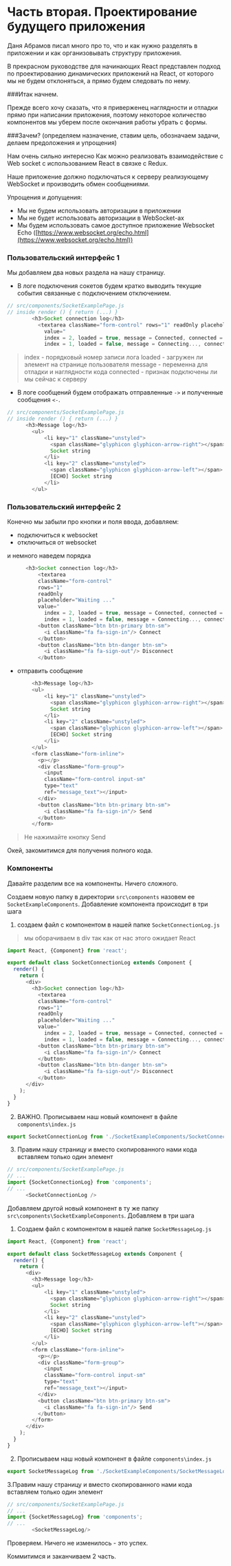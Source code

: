 # Часть вторая. Проектирование будущего приложения


Даня Абрамов писал много про то, что и как нужно разделять в приложении и как организовывать структуру приложения.

В прекрасном руководстве для начинающих React представлен подход по проектированию динамических приложений на React, от которого мы не будем отклоняться, а прямо будем следовать по нему.


###Итак начнем.

Прежде всего хочу сказать, что я приверженец наглядности и отладки прямо при написании приложения, поэтому некоторое количество компонентов мы уберем после окончания работы убрать с формы.

###Зачем? (определяем назначение, ставим цель, обозначаем задачи, делаем предоложения и упрощения)

Нам очень сильно интересно Как можно реализовать взаимодействие с Web socket с использованием React в связке с Redux.

Наше приложение должно подключаться к серверу реализующему WebSocket и производить обмен сообщениями.

Упрощения и допущения:
* Мы не будем использовать авторизации в приложении
* Мы не будет использовать авторизации в WebSocket-ах 
* Мы будем использовать самое доступное приложение Websocket Echo ([https://www.websocket.org/echo.html](https://www.websocket.org/echo.html))

### Пользовательский интерфейс 1

Мы добавляем два новых раздела на нашу страницу. 

* В логе подключения сокетов будем кратко выводить текущие события связанные с подключением отключением. 

```js
// src/components/SocketExamplePage.js
// inside render () { return (...) }
        <h3>Socket connection log</h3>
          <textarea className="form-control" rows="1" readOnly placeholder="Waiting ..."
            value="
            index = 2, loaded = true, message = Connected, connected = true
            index = 1, loaded = false, message = Connecting..., connected = false"/>
```

> index - порядковый номер записи лога
> loaded - загружен ли элемент на странице пользователя
> message - переменна для отладки и наглядности кода
> connected - признак подключены ли мы сейчас к серверу 


* В логе сообщений будем отображать отправленные `->` и полученные сообщения `<-`.

```js
// src/components/SocketExamplePage.js
// inside render () { return (...) }
      <h3>Message log</h3>
        <ul>
            <li key="1" className="unstyled">
              <span className="glyphicon glyphicon-arrow-right"></span>
              Socket string
            </li>
            <li key="2" className="unstyled">
              <span className="glyphicon glyphicon-arrow-left"></span>
              [ECHO] Socket string
            </li>
        </ul>
```

### Пользовательский интерфейс 2

Конечно мы забыли про кнопки и поля ввода, добавляем:
* подключиться к websocket
* отключиться от websocket

и немного наведем порядка
```js
      <h3>Socket connection log</h3>
          <textarea
          className="form-control"
          rows="1"
          readOnly
          placeholder="Waiting ..."
          value="
            index = 2, loaded = true, message = Connected, connected = true
            index = 1, loaded = false, message = Connecting..., connected = false"/>
          <button className="btn btn-primary btn-sm">
            <i className="fa fa-sign-in"/> Connect
          </button>
          <button className="btn btn-danger btn-sm">
            <i className="fa fa-sign-out"/> Disconnect
          </button>
```


* отправить сообщение

```js
        <h3>Message log</h3>
        <ul>
            <li key="1" className="unstyled">
              <span className="glyphicon glyphicon-arrow-right"></span>
              Socket string
            </li>
            <li key="2" className="unstyled">
              <span className="glyphicon glyphicon-arrow-left"></span>
              [ECHO] Socket string
            </li>
        </ul>
        <form className="form-inline">
          <p></p>
          <div className="form-group">
            <input
            className="form-control input-sm"
            type="text"
            ref="message_text"></input>
          </div>
          <button className="btn btn-primary btn-sm">
            <i className="fa fa-sign-in"/> Send
          </button>
        </form>
```

> Не нажимайте кнопку Send

Окей, закомитимся для получения полного кода.

### Компоненты

Давайте разделим все на компоненты. Ничего сложного.

Создаем новую папку в директории `src\components` назовем ее `SocketExampleComponents`. 
Добавление компонента происходит в три шага
1. создаем файл с компонентом в нашей папке `SocketConnectionLog.js`

> мы оборачиваем в div так как от нас этого ожидает React

```js
import React, {Component} from 'react';

export default class SocketConnectionLog extends Component {
  render() {
    return (
      <div>
        <h3>Socket connection log</h3>
          <textarea
          className="form-control"
          rows="1"
          readOnly
          placeholder="Waiting ..."
          value="
            index = 2, loaded = true, message = Connected, connected = true
            index = 1, loaded = false, message = Connecting..., connected = false"/>
          <button className="btn btn-primary btn-sm">
            <i className="fa fa-sign-in"/> Connect
          </button>
          <button className="btn btn-danger btn-sm">
            <i className="fa fa-sign-out"/> Disconnect
          </button>
      </div>
    );
  }
}
```

2. ВАЖНО. Прописываем наш новый компонент в файле `components\index.js`

```js
export SocketConnectionLog from './SocketExampleComponents/SocketConnectionLog';
```

3. Правим нашу страницу и вместо скопированного нами кода вставляем только один элемент
```js
// src/components/SocketExamplePage.js
// ...
import {SocketConnectionLog} from 'components';
// ...
      <SocketConnectionLog />
```

Добавляем другой новый компонент в ту же папку `src\components\SocketExampleComponents`. 
Добавляем в три шага
1. Cоздаем файл с компонентом в нашей папке `SocketMessageLog.js`

```js
import React, {Component} from 'react';

export default class SocketMessageLog extends Component {
  render() {
    return (
      <div>
        <h3>Message log</h3>
        <ul>
            <li key="1" className="unstyled">
              <span className="glyphicon glyphicon-arrow-right"></span>
              Socket string
            </li>
            <li key="2" className="unstyled">
              <span className="glyphicon glyphicon-arrow-left"></span>
              [ECHO] Socket string
            </li>
        </ul>
        <form className="form-inline">
          <p></p>
          <div className="form-group">
            <input
            className="form-control input-sm"
            type="text"
            ref="message_text"></input>
          </div>
          <button className="btn btn-primary btn-sm">
            <i className="fa fa-sign-in"/> Send
          </button>
        </form>
      </div>
    );
  }
}
```
2. Прописываем наш новый компонент в файле `components\index.js`

```js
export SocketMessageLog from './SocketExampleComponents/SocketMessageLog';
```

3.Правим нашу страницу и вместо скопированного нами кода вставляем только один элемент

```js
// src/components/SocketExamplePage.js
// ...
import {SocketMessageLog} from 'components';
// ...
        <SocketMessageLog/>
```

Проверяем. Ничего не изменилось - это успех.



Коммитимся и заканчиваем 2 часть.





